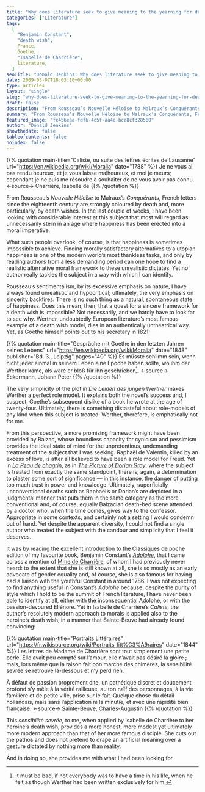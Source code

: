 ```yaml
---
title: "Why does literature seek to give meaning to the yearning for death?"
categories: ["Literature"]
tags:
  [
    "Benjamin Constant",
    "death wish",
    France,
    Goethe,
    "Isabelle de Charrière",
    literature,
  ]
seoTitle: "Donald Jenkins: Why does literature seek to give meaning to the yearning for death?"
date: 2009-03-07T18:03:10+00:00
type: articles
layout: "single"
slug: "why-does-literature-seek-to-give-meaning-to-the-yearning-for-death"
draft: false
description: "From Rousseau’s Nouvelle Héloïse to Malraux’s Conquérants, French letters since the eighteenth century are strongly coloured by death and, more particularly, by death wishes. In this post I look at a subject that most will regard as unnecessarily stern in an age where happiness has been erected into a moral imperative."
summary: "From Rousseau’s Nouvelle Héloïse to Malraux’s Conquérants, French letters since the eighteenth century are strongly coloured by death and, more particularly, by death wishes. In this post I look at a subject that most will regard as unnecessarily stern in an age where happiness has been erected into a moral imperative."
featured_image: "fe456eaa-fdf6-4c5f-aa4e-bce8cf328500"
author: "Donald Jenkins"
showthedate: false
tableofcontents: false
noindex: false
---
```


{{% quotation main-title="Caliste, ou suite des lettres écrites de Lausanne" url="https://en.wikipedia.org/wiki/Moralia" date="1788" %}}
Je ne vous ai pas rendu heureux, et je vous laisse malheureux, et moi je meurs; cependant je ne puis me résoudre à souhaiter de ne vous avoir pas connu.
<-source->
Charrière, Isabelle de
{{% /quotation %}}

From Rousseau’s _Nouvelle Héloïse_ to Malraux’s _Conquérants_, French letters since the eighteenth century are strongly coloured by death and, more particularly, by death wishes. In the last couple of weeks, I have been looking with considerable interest at this subject that most will regard as unnecessarily stern in an age where happiness has been erected into a moral imperative.

What such people overlook, of course, is that happiness is sometimes impossible to achieve. Finding morally satisfactory alternatives to a utopian happiness is one of the modern world’s most thankless tasks, and only by reading authors from a less demanding period can one hope to find a realistic alternative moral framework to these unrealistic dictates. Yet no author really tackles the subject in a way with which I can identify.

Rousseau’s sentimentalism, by its excessive emphasis on nature, I have always found unrealistic and hypocritical; ultimately, the very emphasis on sincerity backfires. There is no such thing as a natural, spontaneous state of happiness. Does this mean, then, that a quest for a sincere framework for a death wish is impossible? Not necessarily, and we hardly have to look far to see why. Werther, undoubtedly European literature’s most famous example of a death wish model, dies in an authentically untheatrical way. Yet, as Goethe himself points out to his secretary in 1821:

{{% quotation main-title="Gespräche mit Goethe in den letzten Jahren seines Lebens" url="https://en.wikipedia.org/wiki/Moralia" date="1848" publisher="Bd. 3., Leipzig" pages="40" %}}
Es müsste schlimm sein, wenn nicht jeder einmal in seinem Leben eine Epoche haben sollte, wo ihm der Werther käme, als wäre er bloß für ihn geschrieben[^1].
<-source->
Eckermann, Johann Peter
{{% /quotation %}}

The very simplicity of the plot in _Die Leiden des jungen Werther_ makes Werther a perfect role model. It explains both the novel’s success and, I suspect, Goethe’s subsequent dislike of a book he wrote at the age of twenty-four. Ultimately, there is something distasteful about role-models of any kind when this subject is treated: Werther, therefore, is emphatically not for me.

From this perspective, a more promising framework might have been provided by Balzac, whose boundless capacity for cynicism and pessimism provides the ideal state of mind for the unpretentious, undemanding treatment of the subject that I was seeking. Raphaël de Valentin, killed by an excess of love, is after all believed to have been a role model for Freud. Yet in _[La Peau de chagrin](https://en.wikipedia.org/wiki/La_Peau_de_chagrin)_, as in _[The Picture of Dorian Gray](https://en.wikipedia.org/wiki/The_Picture_of_Dorian_Gray)_, where the subject is treated from exactly the same standpoint, there is, again, a determination to plaster some sort of significance — in this instance, the danger of putting too much trust in power and knowledge. Ultimately, superficially unconventional deaths such as Raphaël’s or Dorian’s are depicted in a judgmental manner that puts them in the same category as the more conventional and, of course, equally Balzacian death-bed scene attended by a doctor who, when the time comes, gives way to the confessor. Appropriate in some contexts, and certainly not a setting I would condemn out of hand. Yet despite the apparent diversity, I could not find a single author who treated the subject with the candour and simplicity that I feel it deserves.

It was by reading the excellent introduction to the Classiques de poche edition of my favourite book, Benjamin Constant’s _[Adolphe](https://en.wikipedia.org/wiki/Adolphe)_, that I came across a mention of [Mme de Charrière](https://fr.wikipedia.org/wiki/Isabelle_de_Charri%C3%A8re), of whom I had previously never heard: to the extent that she is still known at all, she is so mostly as an early advocate of gender equality and, of course, she is also famous for having had a liaison with the youthful Constant in around 1786. I was not expecting to find anything useful in Constant’s _Adolphe_ because, despite the purity of style which I hold to be the summit of French literature, I have never been able to identify at all, either with the inconsequential Adolphe, or with the passion-devoured Ellénore. Yet in Isabelle de Charrière’s _Caliste_, the author’s resolutely modern approach to morals is applied also to the heroine’s death wish, in a manner that Sainte-Beuve had already found convincing:

{{% quotation main-title="Portraits Littéraires" url="https://fr.wikisource.org/wiki/Portraits_litt%C3%A9raires" date="1844" %}}
Les lettres de Madame de Charrière sont tout simplement une petite perle. Elle avait peu compté sur l’amour, elle n’avait pas désiré la gloire ; mais, lors même que la raison fait bon marché des chimères, la sensibilité sevrée se retrouve là-dessous et n’y perd rien.

À défaut de passion proprement dite, un pathétique discret et doucement profond s’y mêle à la vérité railleuse, au ton naïf des personnages, à la vie familière et de petite ville, prise sur le fait. Quelque chose du détail hollandais, mais sans l’application ni la minutie, et avec une rapidité bien française.
<-source->
Sainte-Beuve, Charles-Augustin
{{% /quotation %}}

This _sensibilité sevrée_, to me, when applied by Isabelle de Charrière to her heroine’s death wish, provides a more honest, more modest yet ultimately more modern approach than that of her more famous disciple. She cuts out the pathos and does not pretend to drape an artificial meaning over a gesture dictated by nothing more than reality.

And in doing so, she provides me with what I had been looking for.

[^1]: It must be bad, if not everybody was to have a time in his life, when he felt as though Werther had been written exclusively for him.
